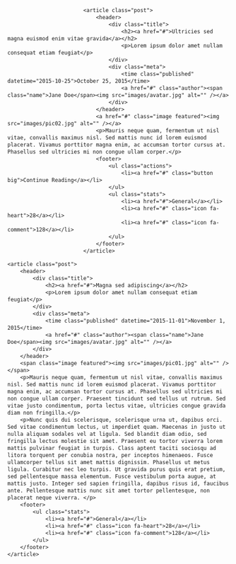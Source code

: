 <!-- Post -->
							<article class="post">
								<header>
									<div class="title">
										<h2><a href="#">Ultricies sed magna euismod enim vitae gravida</a></h2>
										<p>Lorem ipsum dolor amet nullam consequat etiam feugiat</p>
									</div>
									<div class="meta">
										<time class="published" datetime="2015-10-25">October 25, 2015</time>
										<a href="#" class="author"><span class="name">Jane Doe</span><img src="images/avatar.jpg" alt="" /></a>
									</div>
								</header>
								<a href="#" class="image featured"><img src="images/pic02.jpg" alt="" /></a>
								<p>Mauris neque quam, fermentum ut nisl vitae, convallis maximus nisl. Sed mattis nunc id lorem euismod placerat. Vivamus porttitor magna enim, ac accumsan tortor cursus at. Phasellus sed ultricies mi non congue ullam corper.</p>
								<footer>
									<ul class="actions">
										<li><a href="#" class="button big">Continue Reading</a></li>
									</ul>
									<ul class="stats">
										<li><a href="#">General</a></li>
										<li><a href="#" class="icon fa-heart">28</a></li>
										<li><a href="#" class="icon fa-comment">128</a></li>
									</ul>
								</footer>
							</article>

						

<!-- Post -->
	<article class="post">
		<header>
			<div class="title">
				<h2><a href="#">Magna sed adipiscing</a></h2>
				<p>Lorem ipsum dolor amet nullam consequat etiam feugiat</p>
			</div>
			<div class="meta">
				<time class="published" datetime="2015-11-01">November 1, 2015</time>
				<a href="#" class="author"><span class="name">Jane Doe</span><img src="images/avatar.jpg" alt="" /></a>
			</div>
		</header>
		<span class="image featured"><img src="images/pic01.jpg" alt="" /></span>
		<p>Mauris neque quam, fermentum ut nisl vitae, convallis maximus nisl. Sed mattis nunc id lorem euismod placerat. Vivamus porttitor magna enim, ac accumsan tortor cursus at. Phasellus sed ultricies mi non congue ullam corper. Praesent tincidunt sed tellus ut rutrum. Sed vitae justo condimentum, porta lectus vitae, ultricies congue gravida diam non fringilla.</p>
		<p>Nunc quis dui scelerisque, scelerisque urna ut, dapibus orci. Sed vitae condimentum lectus, ut imperdiet quam. Maecenas in justo ut nulla aliquam sodales vel at ligula. Sed blandit diam odio, sed fringilla lectus molestie sit amet. Praesent eu tortor viverra lorem mattis pulvinar feugiat in turpis. Class aptent taciti sociosqu ad litora torquent per conubia nostra, per inceptos himenaeos. Fusce ullamcorper tellus sit amet mattis dignissim. Phasellus ut metus ligula. Curabitur nec leo turpis. Ut gravida purus quis erat pretium, sed pellentesque massa elementum. Fusce vestibulum porta augue, at mattis justo. Integer sed sapien fringilla, dapibus risus id, faucibus ante. Pellentesque mattis nunc sit amet tortor pellentesque, non placerat neque viverra. </p>
		<footer>
			<ul class="stats">
				<li><a href="#">General</a></li>
				<li><a href="#" class="icon fa-heart">28</a></li>
				<li><a href="#" class="icon fa-comment">128</a></li>
			</ul>
		</footer>
	</article>